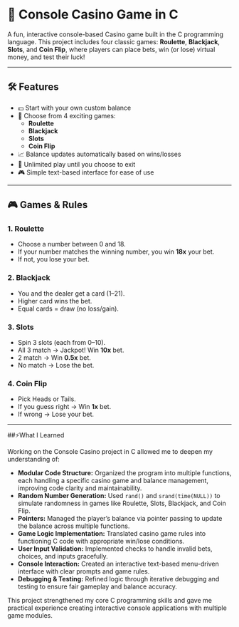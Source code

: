 # 🎰 Console Casino Game in C

A fun, interactive console-based Casino game built in the C programming language. This project includes four classic games: **Roulette**, **Blackjack**, **Slots**, and **Coin Flip**, where players can place bets, win (or lose) virtual money, and test their luck!

---

## 🛠 Features

- 💵 Start with your own custom balance
- 🎲 Choose from 4 exciting games:
  - **Roulette**
  - **Blackjack**
  - **Slots**
  - **Coin Flip**
- 📈 Balance updates automatically based on wins/losses
- 🔁 Unlimited play until you choose to exit
- 🎮 Simple text-based interface for ease of use

---

## 🎮 Games & Rules

### 1. Roulette
- Choose a number between 0 and 18.
- If your number matches the winning number, you win **18x** your bet.
- If not, you lose your bet.

### 2. Blackjack
- You and the dealer get a card (1–21).
- Higher card wins the bet.
- Equal cards = draw (no loss/gain).

### 3. Slots
- Spin 3 slots (each from 0–10).
- All 3 match → Jackpot! Win **10x** bet.
- 2 match → Win **0.5x** bet.
- No match → Lose the bet.

### 4. Coin Flip
- Pick Heads or Tails.
- If you guess right → Win **1x** bet.
- If wrong → Lose your bet.

---
##⚡What I Learned

Working on the Console Casino project in C allowed me to deepen my understanding of:

- **Modular Code Structure:** Organized the program into multiple functions, each handling a specific casino game and balance management, improving code clarity and maintainability.
- **Random Number Generation:** Used `rand()` and `srand(time(NULL))` to simulate randomness in games like Roulette, Slots, Blackjack, and Coin Flip.
- **Pointers:** Managed the player’s balance via pointer passing to update the balance across multiple functions.
- **Game Logic Implementation:** Translated casino game rules into functioning C code with appropriate win/lose conditions.
- **User Input Validation:** Implemented checks to handle invalid bets, choices, and inputs gracefully.
- **Console Interaction:** Created an interactive text-based menu-driven interface with clear prompts and game rules.
- **Debugging & Testing:** Refined logic through iterative debugging and testing to ensure fair gameplay and balance accuracy.

This project strengthened my core C programming skills and gave me practical experience creating interactive console applications with multiple game modules.
